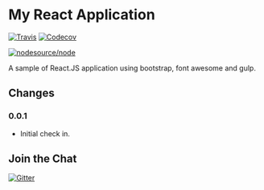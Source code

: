 # My React Application

[![Travis](https://img.shields.io/travis/ebaskoro/my-react-app.svg?style=plastic)](https://travis-ci.org/ebaskoro/my-react-app)
[![Codecov](https://img.shields.io/codecov/c/github/ebaskoro/my-react-app.svg?style=plastic)](https://codecov.io/gh/ebaskoro/my-react-app)

[![nodesource/node](http://dockeri.co/image/ebaskoro/my-react-app)](https://hub.docker.com/r/ebaskoro/my-react-app/)

A sample of React.JS application using bootstrap, font awesome and gulp.

## Changes

### 0.0.1

* Initial check in.

## Join the Chat

[![Gitter](https://img.shields.io/gitter/room/ebaskoro/my-react-app.svg?style=plastic)](https://gitter.im/ebaskoro/my-react-app)
